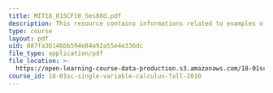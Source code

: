 ```yaml
---
title: MIT18_01SCF10_Ses88d.pdf
description: This resource contains informations related to examples of l'hospital's rule.
type: course
layout: pdf
uid: 087fa3b146bb594e84a92a55e4e336dc
file_type: application/pdf
file_location: >-
  https://open-learning-course-data-production.s3.amazonaws.com/18-01sc-single-variable-calculus-fall-2010/087fa3b146bb594e84a92a55e4e336dc_MIT18_01SCF10_Ses88d.pdf
course_id: 18-01sc-single-variable-calculus-fall-2010
---
```

